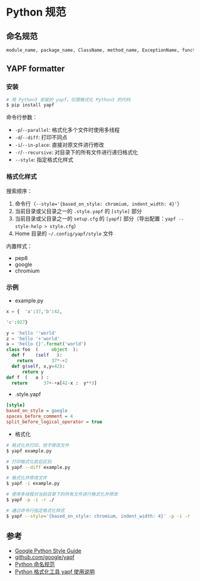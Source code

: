 # Python 规范

## 命名规范

```txt
module_name, package_name, ClassName, method_name, ExceptionName, function_name, GLOBAL_CONSTANT_NAME, global_var_name, instance_var_name, function_parameter_name, local_var_name
```

## YAPF formatter

### 安装

```bash
# 用 Python3 安装的 yapf，仅限格式化 Python3 的代码
$ pip install yapf
```

命令行参数：

* `-p`/`--parallel`: 格式化多个文件时使用多线程
* `-d`/`--diff`: 打印不同点
* `-i`/`--in-place`: 直接对原文件进行修改
* `-r`/`--recursive`: 对目录下的所有文件进行递归格式化
* `--style`: 指定格式化样式

### 格式化样式

搜索顺序：

1. 命令行（`--style='{based_on_style: chromium, indent_width: 4}'`）
2. 当前目录或父目录之一的 `.style.yapf` 的 `[style]` 部分
3. 当前目录或父目录之一的 `setup.cfg` 的 `[yapf]` 部分（导出配置：`yapf --style-help > style.cfg`）
4. Home 目录的 `~/.config/yapf/style` 文件

内置样式：

* pep8
* google
* chromium

### 示例

* example.py

```python
x = {  'a':37,'b':42,

'c':927}

y = 'hello ''world'
z = 'hello '+'world'
a = 'hello {}'.format('world')
class foo  (     object  ):
  def f    (self   ):
    return       37*-+2
  def g(self, x,y=42):
      return y
def f  (   a ) :
  return      37+-+a[42-x :  y**3]
```

* .style.yapf

```ini
[style]
based_on_style = google
spaces_before_comment = 4
split_before_logical_operator = true
```

* 格式化

```bash
# 格式化并打印，但不修改文件
$ yapf example.py

# 打印格式化前后区别
$ yapf --diff example.py

# 格式化并修改文件
$ yapf -i example.py

# 使用多线程对当前目录下的所有文件进行格式化并修改
$ yapf -p -i -r ./

# 通过命令行指定格式化样式
$ yapf --style='{based_on_style: chromium, indent_width: 4}' -p -i -r ./
```

## 参考

* [Google Python Style Guide](https://github.com/google/styleguide/blob/gh-pages/pyguide.md)
* [github.com/google/yapf](https://github.com/google/yapf/)
* [Python 命名规范](http://www.cnblogs.com/zhanglianbo/p/5664997.html)
* [Python 格式化工具 yapf 使用说明](https://www.jianshu.com/p/22d7a97720b7)